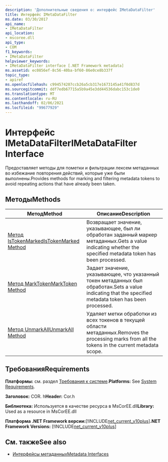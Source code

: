 ```yaml
---
description: 'Дополнительные сведения о: интерфейс IMetaDataFilter'
title: Интерфейс IMetaDataFilter
ms.date: 03/30/2017
api_name:
- IMetaDataFilter
api_location:
- mscoree.dll
api_type:
- COM
f1_keywords:
- IMetaDataFilter
helpviewer_keywords:
- IMetaDataFilter interface [.NET Framework metadata]
ms.assetid: ec0856ef-8c56-40ba-bf60-86e0ce8b337f
topic_type:
- apiref
ms.openlocfilehash: c994574207ccb26a5cb317e1673145a41f0d837d
ms.sourcegitcommit: ddf7edb67715a5b9a45e3dd44536dabc153c1de0
ms.translationtype: MT
ms.contentlocale: ru-RU
ms.lasthandoff: 02/06/2021
ms.locfileid: "99677929"
---
```

# <a name="imetadatafilter-interface"></a><span data-ttu-id="2ac76-103">Интерфейс IMetaDataFilter</span><span class="sxs-lookup"><span data-stu-id="2ac76-103">IMetaDataFilter Interface</span></span>

<span data-ttu-id="2ac76-104">Предоставляет методы для пометки и фильтрации лексем метаданных во избежание повторения действий, которые уже были выполнены.</span><span class="sxs-lookup"><span data-stu-id="2ac76-104">Provides methods for marking and filtering metadata tokens to avoid repeating actions that have already been taken.</span></span>  
  
## <a name="methods"></a><span data-ttu-id="2ac76-105">Методы</span><span class="sxs-lookup"><span data-stu-id="2ac76-105">Methods</span></span>  
  
|<span data-ttu-id="2ac76-106">Метод</span><span class="sxs-lookup"><span data-stu-id="2ac76-106">Method</span></span>|<span data-ttu-id="2ac76-107">Описание</span><span class="sxs-lookup"><span data-stu-id="2ac76-107">Description</span></span>|  
|------------|-----------------|  
|[<span data-ttu-id="2ac76-108">Метод IsTokenMarked</span><span class="sxs-lookup"><span data-stu-id="2ac76-108">IsTokenMarked Method</span></span>](imetadatafilter-istokenmarked-method.md)|<span data-ttu-id="2ac76-109">Возвращает значение, указывающее, был ли обработан заданный маркер метаданных.</span><span class="sxs-lookup"><span data-stu-id="2ac76-109">Gets a value indicating whether the specified metadata token has been processed.</span></span>|  
|[<span data-ttu-id="2ac76-110">Метод MarkToken</span><span class="sxs-lookup"><span data-stu-id="2ac76-110">MarkToken Method</span></span>](imetadatafilter-marktoken-method.md)|<span data-ttu-id="2ac76-111">Задает значение, указывающее, что указанный токен метаданных был обработан.</span><span class="sxs-lookup"><span data-stu-id="2ac76-111">Sets a value indicating that the specified metadata token has been processed.</span></span>|  
|[<span data-ttu-id="2ac76-112">Метод UnmarkAll</span><span class="sxs-lookup"><span data-stu-id="2ac76-112">UnmarkAll Method</span></span>](imetadatafilter-unmarkall-method.md)|<span data-ttu-id="2ac76-113">Удаляет метки обработки из всех токенов в текущей области метаданных.</span><span class="sxs-lookup"><span data-stu-id="2ac76-113">Removes the processing marks from all the tokens in the current metadata scope.</span></span>|  
  
## <a name="requirements"></a><span data-ttu-id="2ac76-114">Требования</span><span class="sxs-lookup"><span data-stu-id="2ac76-114">Requirements</span></span>  

 <span data-ttu-id="2ac76-115">**Платформы:** см. раздел [Требования к системе](../../get-started/system-requirements.md).</span><span class="sxs-lookup"><span data-stu-id="2ac76-115">**Platforms:** See [System Requirements](../../get-started/system-requirements.md).</span></span>  
  
 <span data-ttu-id="2ac76-116">**Заголовок:** COR. h</span><span class="sxs-lookup"><span data-stu-id="2ac76-116">**Header:** Cor.h</span></span>  
  
 <span data-ttu-id="2ac76-117">**Библиотека:** Используется в качестве ресурса в MsCorEE.dll</span><span class="sxs-lookup"><span data-stu-id="2ac76-117">**Library:** Used as a resource in MsCorEE.dll</span></span>  
  
 <span data-ttu-id="2ac76-118">**Платформа .NET Framework версии:**[!INCLUDE[net_current_v10plus](../../../../includes/net-current-v10plus-md.md)]</span><span class="sxs-lookup"><span data-stu-id="2ac76-118">**.NET Framework Versions:** [!INCLUDE[net_current_v10plus](../../../../includes/net-current-v10plus-md.md)]</span></span>  
  
## <a name="see-also"></a><span data-ttu-id="2ac76-119">См. также</span><span class="sxs-lookup"><span data-stu-id="2ac76-119">See also</span></span>

- [<span data-ttu-id="2ac76-120">Интерфейсы метаданных</span><span class="sxs-lookup"><span data-stu-id="2ac76-120">Metadata Interfaces</span></span>](metadata-interfaces.md)
